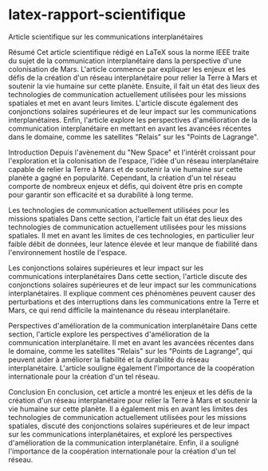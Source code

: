 # latex-rapport-scientifique
Article scientifique sur les communications interplanétaires

Résumé
Cet article scientifique rédigé en LaTeX sous la norme IEEE traite du sujet de la communication interplanétaire dans la perspective d'une colonisation de Mars. L'article commence par expliquer les enjeux et les défis de la création d'un réseau interplanétaire pour relier la Terre à Mars et soutenir la vie humaine sur cette planète. Ensuite, il fait un état des lieux des technologies de communication actuellement utilisées pour les missions spatiales et met en avant leurs limites. L'article discute également des conjonctions solaires supérieures et de leur impact sur les communications interplanétaires. Enfin, l'article explore les perspectives d'amélioration de la communication interplanétaire en mettant en avant les avancées récentes dans le domaine, comme les satellites "Relais" sur les "Points de Lagrange".

Introduction
Depuis l'avènement du "New Space" et l'intérêt croissant pour l'exploration et la colonisation de l'espace, l'idée d'un réseau interplanétaire capable de relier la Terre à Mars et de soutenir la vie humaine sur cette planète a gagné en popularité. Cependant, la création d'un tel réseau comporte de nombreux enjeux et défis, qui doivent être pris en compte pour garantir son efficacité et sa durabilité à long terme.

Les technologies de communication actuellement utilisées pour les missions spatiales
Dans cette section, l'article fait un état des lieux des technologies de communication actuellement utilisées pour les missions spatiales. Il met en avant les limites de ces technologies, en particulier leur faible débit de données, leur latence élevée et leur manque de fiabilité dans l'environnement hostile de l'espace.

Les conjonctions solaires supérieures et leur impact sur les communications interplanétaires
Dans cette section, l'article discute des conjonctions solaires supérieures et de leur impact sur les communications interplanétaires. Il explique comment ces phénomènes peuvent causer des perturbations et des interruptions dans les communications entre la Terre et Mars, ce qui rend difficile la maintenance du réseau interplanétaire.

Perspectives d'amélioration de la communication interplanétaire
Dans cette section, l'article explore les perspectives d'amélioration de la communication interplanétaire. Il met en avant les avancées récentes dans le domaine, comme les satellites "Relais" sur les "Points de Lagrange", qui peuvent aider à améliorer la fiabilité et la durabilité du réseau interplanétaire. L'article souligne également l'importance de la coopération internationale pour la création d'un tel réseau.

Conclusion
En conclusion, cet article a montré les enjeux et les défis de la création d'un réseau interplanétaire pour relier la Terre à Mars et soutenir la vie humaine sur cette planète. Il a également mis en avant les limites des technologies de communication actuellement utilisées pour les missions spatiales, discuté des conjonctions solaires supérieures et de leur impact sur les communications interplanétaires, et exploré les perspectives d'amélioration de la communication interplanétaire. Enfin, il a souligné l'importance de la coopération internationale pour la création d'un tel réseau.
